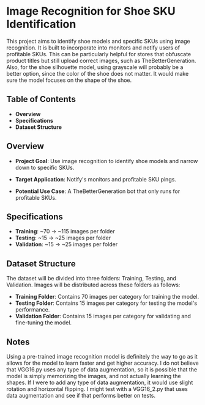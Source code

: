 # Image Recognition for Shoe SKU Identification

This project aims to identify shoe models and specific SKUs using image recognition. It is built to incorporate into monitors and notify users of profitable SKUs. This can be particularly helpful for stores that obfuscate product titles but still upload correct images, such as TheBetterGeneration. Also, for the shoe silhouette model, using grayscale will probably be a better option, since the color of the shoe does not matter. It would make sure the model focuses on the shape of the shoe.

## Table of Contents

- **Overview**
- **Specifications**
- **Dataset Structure**

## Overview

- **Project Goal**: Use image recognition to identify shoe models and narrow down to specific SKUs.

- **Target Application**: Notify's monitors and profitable SKU pings.

- **Potential Use Case**: A TheBetterGeneration bot that only runs for profitable SKUs.

## Specifications

- **Training**: ~70 -> ~115 images per folder
- **Testing**: ~15 -> ~25 images per folder
- **Validation**: ~15 -> ~25 images per folder

## Dataset Structure

The dataset will be divided into three folders: Training, Testing, and Validation. Images will be distributed across these folders as follows:

- **Training Folder**: Contains 70 images per category for training the model.
- **Testing Folder**: Contains 15 images per category for testing the model's performance.
- **Validation Folder**: Contains 15 images per category for validating and fine-tuning the model.

## Notes

Using a pre-trained image recognition model is definitely the way to go as it allows for the model to learn faster and get higher accuracy.
I do not believe that VGG16.py uses any type of data augmentation, so it is possible that the model is simply memorizing the images, and not actually learning the shapes. If I were to add any type of data augmentation, it would use slight rotation and horizontal flipping. I might test with a VGG16_2.py that uses data augmentation and see if that performs better on tests.
